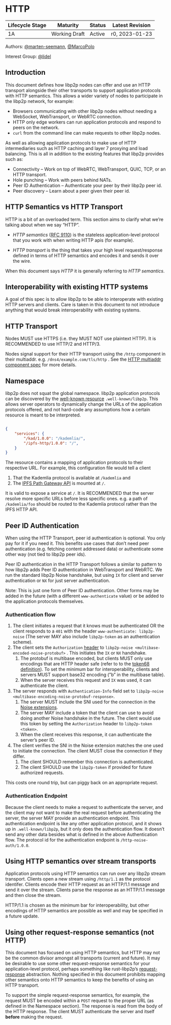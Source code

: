 # HTTP

| Lifecycle Stage | Maturity      | Status | Latest Revision |
| --------------- | ------------- | ------ | --------------- |
| 1A              | Working Draft | Active | r0, 2023-01-23  |

Authors: [@marten-seemann], [@MarcoPolo]

Interest Group: [@lidel]

[@marten-seemann]: https://github.com/marten-seemann
[@MarcoPolo]: https://github.com/MarcoPolo
[@lidel]: https://github.com/lidel

## Introduction

This document defines how libp2p nodes can offer and use an HTTP transport alongside their other transports to support application protocols with HTTP semantics. This allows a wider variety of nodes to participate in the libp2p network, for example:

- Browsers communicating with other libp2p nodes without needing a WebSocket, WebTransport, or WebRTC connection.
- HTTP only edge workers can run application protocols and respond to peers on the network.
- `curl` from the command line can make requests to other libp2p nodes.

As well as allowing application protocols to make use of HTTP intermediaries such as HTTP caching and layer 7 proxying and load balancing. This is all in addition to the existing features that libp2p provides such as:

- Connectivity – Work on top of WebRTC, WebTransport, QUIC, TCP, or an HTTP transport.
- Hole punching – Work with peers behind NATs.
- Peer ID Authentication – Authenticate your peer by their libp2p peer id.
- Peer discovery – Learn about a peer given their peer id.

## HTTP Semantics vs HTTP Transport

HTTP is a bit of an overloaded term. This section aims to clarify what we’re talking about when we say “HTTP”.

- *HTTP semantics* ([RFC 9110](https://www.rfc-editor.org/rfc/rfc9110.html)) is
  the stateless application-level protocol that you work with when writing HTTP
  apis (for example).

- *HTTP transport* is the thing that takes your high level request/response
  defined in terms of HTTP semantics and encodes it and sends it over the wire.

When this document says *HTTP* it is generally referring to *HTTP semantics*.

## Interoperability with existing HTTP systems

A goal of this spec is to allow libp2p to be able to interoperate with existing HTTP servers and clients. Care is taken in this document to not introduce anything that would break interoperability with existing systems.

## HTTP Transport

Nodes MUST use HTTPS (i.e. they MUST NOT use plaintext HTTP). It is RECOMMENDED to use HTTP/2 and HTTP/3.

Nodes signal support for their HTTP transport using the `/http` component in their multiaddr. e.g. `/dns4/example.com/tls/http` . See the [HTTP multiaddr component spec](https://github.com/libp2p/specs/pull/550) for more details.

## Namespace

libp2p does not squat the global namespace. libp2p application protocols can be discovered by the [well-known resource](https://www.rfc-editor.org/rfc/rfc8615) `.well-known/libp2p`. This allows server operators to dynamically change the URLs of the application protocols offered, and not hard-code any assumptions how a certain resource is meant to be interpreted.

```json

{
    "services": {
        "/kad/1.0.0": "/kademlia/",
        "/ipfs-http/1.0.0": "/",
    }
}
```

The resource contains a mapping of application protocols to their respective URL. For example, this configuration file would tell a client

1. That the Kademlia protocol is available at `/kademlia` and
2. The [IPFS Path Gateway API](https://specs.ipfs.tech/http-gateways/path-gateway/) is mounted at `/`.

It is valid to expose a service at `/`. It is RECOMMENDED that the server resolve more specific URLs before less specific ones. e.g. a path of `/kademlia/foo` should be routed to the Kademlia protocol rather than the IPFS HTTP API.

## Peer ID Authentication

When using the HTTP Transport, peer id authentication is optional. You only pay for it if you need it. This benefits use cases that don’t need peer authentication (e.g. fetching content addressed data) or authenticate some other way (not tied to libp2p peer ids).

Peer ID authentication in the HTTP Transport follows a similar to pattern to how
libp2p adds Peer ID authentication in WebTransport and WebRTC. We run the
standard libp2p Noise handshake, but using `IX` for client and server
authentication or `NX` for just server authentication.

Note: This is just one form of Peer ID authentication. Other forms may be added
in the future (with a different `www-authenticate` value) or be added to the
application protocols themselves.

### Authentication flow

1. The client initiates a request that it knows must be authenticated OR the client responds to a `401` with the header `www-authenticate: libp2p-noise` (The server MAY also include `libp2p-token` as an authentication scheme).
2. The client sets the `Authorization` [header](https://www.rfc-editor.org/rfc/rfc9110.html#section-11.6.2) to `libp2p-noise <multibase-encoded-noise-protobuf>` . This initiates the `IX` or `NX` handshake.
    1. The protobuf is multibase encoded, but clients MUST only use encodings that are HTTP header safe (refer to to the [token68 definition](https://www.rfc-editor.org/rfc/rfc9110.html#section-11.2)). To set the minimum bar for interoperability, clients and servers MUST support base32 encoding (”b” in the multibase table).
    2. When the server receives this request and `IX` was used, it can authenticate the client.
3. The server responds with `Authentication-Info` field set to `libp2p-noise <multibase-encoding-noise-protobuf-response>`.
    1. The server MUST include the SNI used for the connection in the [Noise extensions](https://github.com/libp2p/specs/blob/master/noise/README.md#noise-extensions).
    2. The server MAY include a token that the client can use to avoid doing another Noise handshake in the future. The client would use this token by setting the `Authorization` header to `libp2p-token <token>`.
    3. When the client receives this response, it can authenticate the server’s peer ID.
4. The client verifies the SNI in the Noise extension matches the one used to initiate the connection. The client MUST close the connection if they differ.
    1. The client SHOULD remember this connection is authenticated.
    2. The client SHOULD use the `libp2p-token` if provided for future authorized requests.

This costs one round trip, but can piggy back on an appropriate request.

### Authentication Endpoint

Because the client needs to make a request to authenticate the server, and the client may not want to make the real request before authenticating the server, the server MAY provide an authentication endpoint. This authentication endpoint is like any other application protocol, and it shows up in `.well-known/libp2p`, but it only does the authentication flow. It doesn’t send any other data besides what is defined in the above Authentication flow. The protocol id for the authentication endpoint is `/http-noise-auth/1.0.0`.

## Using HTTP semantics over stream transports

Application protocols using HTTP semantics can run over any libp2p stream transport. Clients open a new stream using `/http/1.1` as the protocol identifer. Clients encode their HTTP request as an HTTP/1.1 message and send it over the stream. Clients parse the response as an HTTP/1.1 message and then close the stream.

HTTP/1.1 is chosen as the minimum bar for interoperability, but other encodings of HTTP semantics are possible as well and may be specified in a future update.

## Using other request-response semantics (not HTTP)

This document has focused on using HTTP semantics, but HTTP may not be the common divisor amongst all transports (current and future). It may be desirable to use some other request-response semantics for your application-level protocol, perhaps something like rust-libp2p’s [request-response](https://docs.rs/libp2p/0.52.1/libp2p/request_response/index.html) abstraction. Nothing specified in this document prohibits mapping other semantics onto HTTP semantics to keep the benefits of using an HTTP transport.

To support the simple request-response semantics, for example, the request MUST be encoded within a `POST` request to the proper URL (as defined in the Namespace section). The response is read from the body of the HTTP response. The client MUST authenticate the server and itself **before** making the request.
